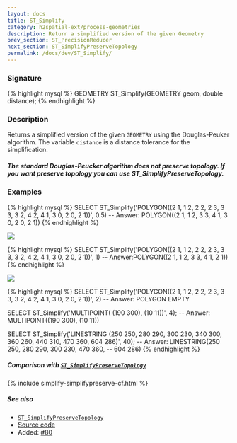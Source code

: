 ```yaml
---
layout: docs
title: ST_Simplify
category: h2spatial-ext/process-geometries
description: Return a simplified version of the given Geometry
prev_section: ST_PrecisionReducer
next_section: ST_SimplifyPreserveTopology
permalink: /docs/dev/ST_Simplify/
---
```


### Signature

{% highlight mysql %}
GEOMETRY ST_Simplify(GEOMETRY geom, double distance);
{% endhighlight %}

### Description
Returns a simplified version of the given `GEOMETRY` using the Douglas-Peuker algorithm.
The variable `distance` is a distance tolerance for the simplification.

<div class="note">
    <h5>The standard Douglas-Peucker algorithm does not preserve topology.
    If you want preserve topology you can use ST_SimplifyPreserveTopology.</h5>
</div>

### Examples

{% highlight mysql %}
SELECT ST_Simplify('POLYGON((2 1, 1 2, 2 2, 2 3, 3 3, 3 2, 
                             4 2, 4 1, 3 0, 2 0, 2 1))', 
                    0.5)
-- Answer: POLYGON((2 1, 1 2, 3 3, 4 1, 3 0, 2 0, 2 1))
{% endhighlight %}

<img class="displayed" src="../ST_Simplify.png"/>

{% highlight mysql %}
SELECT ST_Simplify('POLYGON((2 1, 1 2, 2 2, 2 3, 3 3, 3 2, 
                             4 2, 4 1, 3 0, 2 0, 2 1))', 
                    1)
-- Answer:POLYGON((2 1, 1 2, 3 3, 4 1, 2 1))
{% endhighlight %}

<img class="displayed" src="../ST_Simplify_1.png"/>

{% highlight mysql %}
SELECT ST_Simplify('POLYGON((2 1, 1 2, 2 2, 2 3, 3 3, 3 2, 
                             4 2, 4 1, 3 0, 2 0, 2 1))', 
                    2)
-- Answer: POLYGON EMPTY

SELECT ST_Simplify('MULTIPOINT( (190 300), (10 11))', 4);
-- Answer: MULTIPOINT((190 300), (10 11))

SELECT ST_Simplify('LINESTRING (250 250, 280 290, 300 230, 
                                340 300, 360 260, 440 310, 
                                470 360, 604 286)', 
                    40);
-- Answer: LINESTRING(250 250, 280 290, 300 230, 470 360, 
--                    604 286)
{% endhighlight %}

##### Comparison with [`ST_SimplifyPreserveTopology`](../ST_SimplifyPreserveTopology)

{% include simplify-simplifypreserve-cf.html %}

##### See also

* [`ST_SimplifyPreserveTopology`](../ST_SimplifyPreserveTopology)
* <a href="https://github.com/irstv/H2GIS/blob/master/h2spatial-ext/src/main/java/org/h2gis/h2spatialext/function/spatial/processing/ST_Simplify.java" target="_blank">Source code</a>
* Added: <a href="https://github.com/irstv/H2GIS/pull/80" target="_blank">#80</a>

